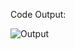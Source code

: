 Code Output:


![Output](https://github.com/saadsultan482/Cryptocurrency-Web-Header/assets/155612191/053f0e06-66a8-4cb9-a415-758b1d1e799c)
